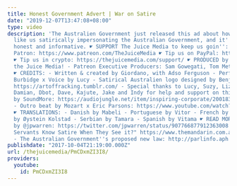```yaml
---
title: Honest Government Advert | War on Satire
date: "2019-12-07T13:47:08+08:00"
type: video
description: 'The Australien Government just released this ad about how it doesn''t
  like us satirically impersonating the Australian Government, and it''s surprisingly
  honest and informative. ☛ SUPPORT The Juice Media to keep us goin'': ☛ Become a
  Patron: https://www.patreon.com/TheJuiceMedia ☛ Tip us on PayPal: https://www.paypal.me/thejuicemedia
  ☛ Tip us in crypto: https://thejuicemedia.com/support/ ☛ PRODUCED by Patrons of
  the Juice Media! - Patreon Executive Producers: Sam Gowegati, Tom Mettam, Anon Hilary
  ☛ CREDITS: - Written & created by Giordano, with Adso Ferguson - Performed by Ellen
  Burbidge x Voice by Lucy - Satirical Australien logo designed by Benjamin Wild:
  https://artoffracking.tumblr.com/ - Special thanks to Lucy, Suzy, Lizzie, Benna,
  Damian, Dbot, Dave, Kajute, Jake and Indy for help and support on this video - Music
  by SoundMore: https://audiojungle.net/item/inspiring-corporate/20018357?_ga=2.66263790.1511284520.1507121880-1408732767.1485211917
  - Outro beat by Mozart x Eric Parsons: https://www.youtube.com/watch?v=z6JBBuNy8Oo
  ☛ TRANSLATIONS: - Danish by Mabeli - Portuguese by Vitor - French by Julie - Norwegian
  by Øystein Kolstad - Serbian by Tamara - Spanish by Vitama ☛ READ MORE: - Thread
  by @jpwarren: https://twitter.com/jpwarren/status/907766877912363008 - "Do Public
  Servants Know Satire When They See it?" https://www.themandarin.com.au/83589-first-look-at-new-penalties-for-impersonating-federal-government-bodies
  - The Australian Government''s proposed new law: http://parlinfo.aph.gov.au/parlInfo/search/display/display.w3p;page=0;query=BillId%3Ar5973%20Recstruct%3Abillhome'
publishdate: "2017-10-04T21:19:00.000Z"
url: /thejuicemedia/PmCDxmZI3I8/
providers:
  youtube:
    id: PmCDxmZI3I8
---
```

